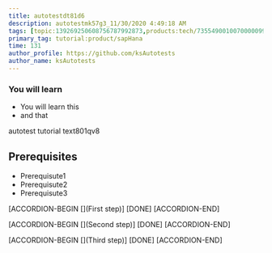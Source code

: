 ```yaml
---
title: autotestdt81d6
description: autotestmk57g3_11/30/2020 4:49:18 AM
tags: [topic:139269250608756787992873,products:tech/73554900100700000996,tutorial:experience/advanced]
primary_tag: tutorial:product/sapHana
time: 131
author_profile: https://github.com/ksAutotests
author_name: ksAutotests
---
```

### You will learn
- You will learn this
- and that

autotest tutorial text801qv8

## Prerequisites
- Prerequisute1
- Prerequisute2
- Prerequisute3

[ACCORDION-BEGIN [](First step)]
[DONE]
[ACCORDION-END]

[ACCORDION-BEGIN [](Second step)]
[DONE]
[ACCORDION-END]

[ACCORDION-BEGIN [](Third step)]
[DONE]
[ACCORDION-END]

